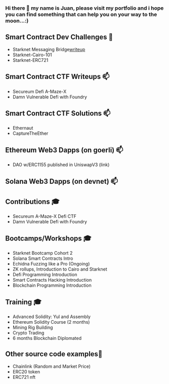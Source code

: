 ### Hi there 👋 my name is Juan, please visit my portfolio and i hope you can find something that can help you on your way to the moon...:)

## Smart Contract Dev Challenges 🔭 ##
- Starknet Messaging Bridge[writeup](https://github.com/devnet0x/Blockchain/tree/master/Cairo/starknet_messaging_bridge)
-	Starknet-Cairo-101
-	Starknet-ERC721

## Smart Contract CTF Writeups 📫 ##
-	Secureum Defi A-Maze-X
-	Damn Vulnerable Defi with Foundry

## Smart Contract CTF Solutions 📫 ##
-	Ethernaut
-	CaptureTheEther

## Ethereum Web3 Dapps (on goerli) 📫 ##
-	DAO w/ERC1155 published in UniswapV3 (link)

## Solana Web3 Dapps (on devnet) 📫 ##

## Contributions 🎓 ##

-	Secureum A-Maze-X Defi CTF
-	Damn Vulnerable Defi with Foundry

## Bootcamps/Workshops 🎓 ##

-	Starknet Bootcamp Cohort 2
-	Solana Smart Contracts Intro
-	Echidna Fuzzing like a Pro (Ongoing)
-	ZK rollups, Introduction to Cairo and Starknet
-	Defi Programming Introduction 
-	Smart Contracts Hacking Introduction
-	Blockchain Programming Introduction 

## Training 🎓 ##

-	Advanced Solidity: Yul and Assembly 
-	Ethereum Solidity Course (2 months) 
-	Mining Rig Building
-	Crypto Trading
- 6 months Blockchain Diplomated

## Other source code examples🔭 ##

-	Chainlink (Random and Market Price)
-	ERC20 token
-	ERC721 nft

<!--
**devnet0x/devnet0x** is a ✨ _special_ ✨ repository because its `README.md` (this file) appears on your GitHub profile.

Here are some ideas to get you started:

- 🔭 I’m currently working on ...
- 🌱 I’m currently learning ...
- 👯 I’m looking to collaborate on ...
- 🤔 I’m looking for help with ...
- 💬 Ask me about ...
- 📫 How to reach me: ...
- 😄 Pronouns: ...
- ⚡ Fun fact: ...
-->
